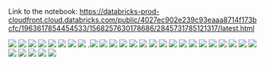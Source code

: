 Link to the notebook:
https://databricks-prod-cloudfront.cloud.databricks.com/public/4027ec902e239c93eaaa8714f173bcfc/1963617854454533/1568257630178686/2845731785121317/latest.html

![](pics/pca1.png)
![](pics/pca2.png)
![](pics/pca3.png)
![](pics/pca4.png)
![](pics/pca5.png)
![](pics/pca6.png)
![](pics/pca7.png)
![](pics/pca8.png)
.![](pics/pca9.png)
![](pics/pca10.png)
![](pics/pca11.png)
![](pics/pca12.png)
![](pics/pca13.png)
![](pics/pca14.png)
![](pics/pca15.png)
![](pics/pca16.png)
![](pics/pca17.png)
![](pics/pca18.png)
![](pics/pca19.png)
![](pics/pca20.png)
![](pics/pca21.png)
![](pics/pca22.png)
![](pics/pca23.png)
![](pics/pca24.png)
![](pics/pca25.png)
![](pics/pca99.png)
![](pics/pca27.png)
![](pics/pca28.png)
![](pics/pca29.png)
![](pics/pca30.png)

